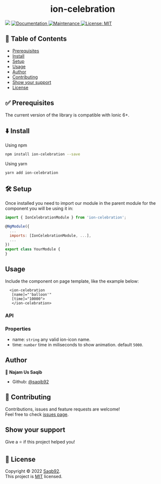 <h1 align="center">ion-celebration</h1>
<p>
  <img src="https://img.shields.io/badge/version-0.0.1-blue.svg?cacheSeconds=2592000" />
  <a href="https://github.com/saqib92/ion-celebration#readme">
    <img alt="Documentation" src="https://img.shields.io/badge/documentation-yes-brightgreen.svg" target="_blank" />
  </a>
  <a href="https://github.com/saqib92/ion-celebration/graphs/commit-activity">
    <img alt="Maintenance" src="https://img.shields.io/badge/Maintained%3F-yes-green.svg" target="_blank" />
  </a>
  <a href="https://github.com/saqib92/ion-celebration/blob/master/LICENSE">
    <img alt="License: MIT" src="https://img.shields.io/badge/License-MIT-yellow.svg" target="_blank" />
  </a>
</p>

## 📝 Table of Contents

- [Prerequisites](#prerequisites)
- [Install](#install)
- [Setup](#setup)
- [Usage](#usage)
- [Author](#author)
- [Contributing](#contributing)
- [Show your support](#support)
- [License](#license)

## ✅ Prerequisites <a name = "prerequisites"></a>

The current version of the library is compatible with Ionic 6+.

## ⬇️ Install <a name = "install"></a>

Using npm

```sh
npm install ion-celebration --save
```

Using yarn

```sh
yarn add ion-celebration
```

## 🛠 Setup <a name = "setup"></a>

Once installed you need to import our module in the parent module for the component you will be using it in:

```js
import { IonCelebrationModule } from 'ion-celebration';

@NgModule({
  ...
  imports: [IonCelebrationModule, ...],
  ...
})
export class YourModule {
}
```

## Usage <a name = "usage"></a>

Include the component on page template, like the example below:

```
  <ion-celebration
   [name]="'balloon'"
   [time]="10000">
   </ion-celebration>
```

### API

### Properties

- name: `string` any valid ion-icon name.
- time: `number` time in miliseconds to show animation. default `5000`.

## Author <a name = "author"></a>

👤 **Najam Us Saqib**

- Github: [@saqib92](https://github.com/saqib92)

## 🤝 Contributing <a name = "contributing"></a>

Contributions, issues and feature requests are welcome!<br />
Feel free to check [issues page](https://github.com/saqib92/ion-celebration/issues).

## Show your support <a name = "support"></a>

Give a ⭐️ if this project helped you!

## 📝 License <a name = "license"></a>

Copyright © 2022 [Saqb92](https://github.com/saqib92).<br />
This project is [MIT](https://github.com/saqib92/ion-celebrations/blob/master/LICENSE) licensed.

